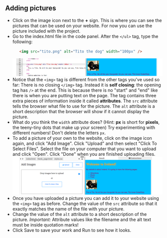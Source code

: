 ## Adding pictures

- Click on the image icon next to the **+** sign. This is where you can see the pictures that can be used on your website. For now you can use the picture included with the project. 
- Go to the index.html file in the code panel. After the `</ul>` tag, type the following: 
   ```html
      <img src="tito.png" alt="Tito the dog" width="100px" />
   ```
   ![Picture of Tito](images/ImgTito2.png)
- Notice that the `<img>` tag is different from the other tags you've used so far: 
   There is no closing `</img>` tag. Instead it is **self closing**: the opening tag has `/>` at the end. This is because there is no "start" and "end" like there is when you are putting text on the page. 
   The tag contains three extra pieces of information inside it called **attributes**. The `src` attribute tells the browser what file to use for the picture. The `alt` attribute is a short description that the browser will show if it cannot display the picture. 
- What do you think the `width` attribute does? \(Hint: **px** is short for **pixels**, the teeny-tiny dots that make up your screen\) Try experimenting with different numbers! Don't delete the letters `px`. 
- To add a picture of your own to the website, click on the image icon again, and click "Add Image". Click "Upload" and then select "Click To Select Files". Select the file on your computer that you want to upload and click "Open". Click "Done" when you are finished uploading files.
![Upload files](images/UploadFilesWider.png)
- Once you have uploaded a picture you can add it to your website using the `<img>` tag as before. Change the value of the `src` attribute so that it exactly matches the name of the file with your picture. 
- Change the value of the `alt` attribute to a short description of the picture. 
 _Important:_ Attribute values like the filename and the alt text must be inside quotation marks!
- Click Save to save your work and Run to see how it looks.



